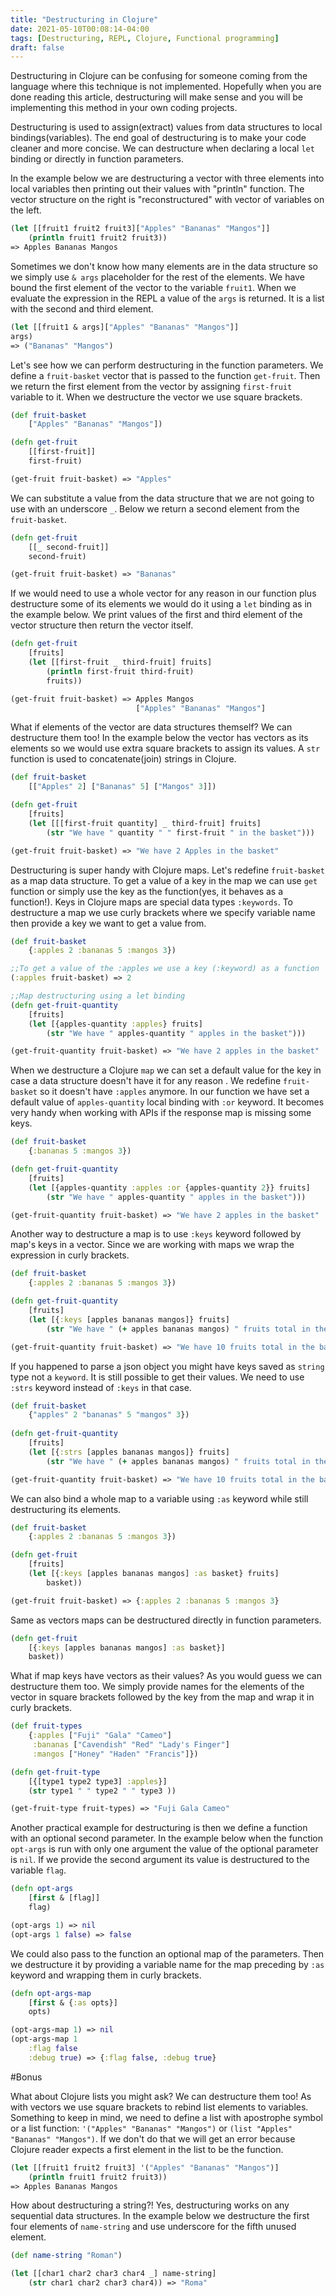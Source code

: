 ```yaml
---
title: "Destructuring in Clojure"
date: 2021-05-10T00:08:14-04:00
tags: [Destructuring, REPL, Clojure, Functional programming]
draft: false
---
```


Destructuring in Clojure can be confusing for someone coming from the language where this technique is not implemented. Hopefully when you are done reading this article, destructuring will make sense and you will be implementing this method in your own coding projects.

Destructuring is used to assign(extract) values from data structures to local bindings(variables). The end goal of destructuring is to make your code cleaner and more concise.
We can destructure when declaring a local `let` binding or directly in function parameters.

In the example below we are destructuring a vector with three elements into local variables then printing out their values with "println" function. The vector structure on the right is "reconstructured" with vector of variables on the left.
```clojure
(let [[fruit1 fruit2 fruit3]["Apples" "Bananas" "Mangos"]]
	(println fruit1 fruit2 fruit3))
=> Apples Bananas Mangos
```
Sometimes we don't know how many elements are in the data structure so we simply use `& args` placeholder for the rest of the elements. We have bound the first element of the vector to the variable `fruit1`. When we evaluate the expression in the REPL a value of the `args` is returned. It is a list with the second and third element.
```clojure
(let [[fruit1 & args]["Apples" "Bananas" "Mangos"]]
args)
=> ("Bananas" "Mangos")
```
Let's see how we can perform destructuring in the function parameters. We define a `fruit-basket` vector that is passed to the function `get-fruit`. Then we return the first element from the vector by assigning `first-fruit` variable to it. When we destructure the vector  we use square brackets. 
```clojure
(def fruit-basket 
	["Apples" "Bananas" "Mangos"])

(defn get-fruit 
	[[first-fruit]] 
	first-fruit)

(get-fruit fruit-basket) => "Apples"
```
We can substitute a value from the data structure that we are not going to use with an underscore `_`. Below we return a second element from the `fruit-basket`.
```clojure
(defn get-fruit 
	[[_ second-fruit]] 
	second-fruit)

(get-fruit fruit-basket) => "Bananas"
```
If we would need to use a whole vector for any reason in our function plus destructure some of its elements we would do it using a `let` binding as in the example below. We print values of the first and  third element of the vector structure then return the vector itself.
```clojure
(defn get-fruit 
	[fruits] 
	(let [[first-fruit _ third-fruit] fruits]
		(println first-fruit third-fruit) 
		fruits))

(get-fruit fruit-basket) => Apples Mangos 
							["Apples" "Bananas" "Mangos"]
```
What if elements of the vector are data structures themself? We can destructure them too! In the example below the vector has vectors as its elements so we would use extra square brackets to assign its values. A `str` function is used to concatenate(join) strings in Clojure.
```clojure
(def fruit-basket 
	[["Apples" 2] ["Bananas" 5] ["Mangos" 3]])

(defn get-fruit 
	[fruits] 
	(let [[[first-fruit quantity] _ third-fruit] fruits] 
		(str "We have " quantity " " first-fruit " in the basket")))

(get-fruit fruit-basket) => "We have 2 Apples in the basket"
```
Destructuring is super handy with Clojure maps. Let's redefine `fruit-basket` as a map data structure. To get a value of a key in the map we can use `get` function or simply use the key as the function(yes, it behaves as a function!). Keys in Clojure maps are special data types `:keywords`.
To destructure a map we use curly brackets where we specify variable name then provide a key we want to get a value from.
```clojure
(def fruit-basket 
	{:apples 2 :bananas 5 :mangos 3})

;;To get a value of the :apples we use a key (:keyword) as a function
(:apples fruit-basket) => 2

;;Map destructuring using a let binding 
(defn get-fruit-quantity 
	[fruits] 
	(let [{apples-quantity :apples} fruits]
		(str "We have " apples-quantity " apples in the basket")))

(get-fruit-quantity fruit-basket) => "We have 2 apples in the basket"
```
When we destructure a Clojure `map` we can set a default value for the key in case a data structure doesn't have it for any reason . We redefine `fruit-basket` so it doesn't have `:apples` anymore. In our function we have set a default value of `apples-quantity` local binding with `:or` keyword. It becomes very handy when working with APIs if the response map is missing some keys.
```clojure
(def fruit-basket 
	{:bananas 5 :mangos 3})

(defn get-fruit-quantity 
	[fruits] 
	(let [{apples-quantity :apples :or {apples-quantity 2}} fruits]
		(str "We have " apples-quantity " apples in the basket")))

(get-fruit-quantity fruit-basket) => "We have 2 apples in the basket"
```
Another way to destructure a map is to use `:keys` keyword followed by  map's keys in a vector. Since we are working with maps we wrap the expression in curly brackets. 
```clojure
(def fruit-basket 
	{:apples 2 :bananas 5 :mangos 3})

(defn get-fruit-quantity 
	[fruits] 
	(let [{:keys [apples bananas mangos]} fruits]
		(str "We have " (+ apples bananas mangos) " fruits total in the basket")))

(get-fruit-quantity fruit-basket) => "We have 10 fruits total in the basket"
```
If you happened to parse a json object you might have keys saved as `string` type not a `keyword`. It is still possible to get their values. We need to use `:strs` keyword instead of `:keys` in that case.
```clojure
(def fruit-basket 
	{"apples" 2 "bananas" 5 "mangos" 3})
	
(defn get-fruit-quantity 
	[fruits] 
	(let [{:strs [apples bananas mangos]} fruits]
		(str "We have " (+ apples bananas mangos) " fruits total in the basket")))

(get-fruit-quantity fruit-basket) => "We have 10 fruits total in the basket"
```
We can also bind a whole map to a variable using `:as` keyword while still destructuring its elements.
```clojure
(def fruit-basket 
	{:apples 2 :bananas 5 :mangos 3})

(defn get-fruit 
	[fruits] 
	(let [{:keys [apples bananas mangos] :as basket} fruits]
		basket))

(get-fruit fruit-basket) => {:apples 2 :bananas 5 :mangos 3}
```
Same as vectors maps can be destructured directly in function parameters.
```clojure
(defn get-fruit 
	[{:keys [apples bananas mangos] :as basket}]
	basket))
```
What if map keys have vectors as their values? As you would guess we can destructure them too. We simply provide names for the elements of the vector in square brackets followed by the key from the map and wrap it in curly brackets.
```clojure
(def fruit-types 
	{:apples ["Fuji" "Gala" "Cameo"] 
	 :bananas ["Cavendish" "Red" "Lady's Finger"] 
	 :mangos ["Honey" "Haden" "Francis"]})

(defn get-fruit-type
	[{[type1 type2 type3] :apples}]
	(str type1 " " type2 " " type3 ))

(get-fruit-type fruit-types) => "Fuji Gala Cameo"

```
Another practical example for destructuring is then we define a function with an optional second parameter. In the example below when the function `opt-args` is run with only one argument the value of the optional parameter is `nil`. If we provide the second argument its value is destructured to the variable `flag`.
```clojure
(defn opt-args 
	[first & [flag]]
	flag)

(opt-args 1) => nil
(opt-args 1 false) => false
```
We could also pass to the function an optional map of the parameters. Then we destructure it by providing a variable name for the map preceding by `:as` keyword and wrapping them in curly brackets.
```clojure
(defn opt-args-map 
	[first & {:as opts}]
	opts)

(opt-args-map 1) => nil
(opt-args-map 1 
	:flag false
	:debug true) => {:flag false, :debug true}
```
#Bonus

What about Clojure lists you might ask? We can destructure them too! As with vectors we use square brackets to rebind list elements to variables. Something to keep in mind, we need to define a list with apostrophe symbol or a list function: `'("Apples" "Bananas" "Mangos")` or `(list "Apples" "Bananas" "Mangos")`. If we don't do that we will get an error because Clojure reader expects a first element in the list to be the function.
```clojure
(let [[fruit1 fruit2 fruit3] '("Apples" "Bananas" "Mangos")]
	(println fruit1 fruit2 fruit3))
=> Apples Bananas Mangos
```
How about destructuring a string?! Yes, destructuring works on any sequential data structures. In the example below we destructure the first four elements of `name-string` and use underscore for the fifth unused element.
```clojure
(def name-string "Roman")

(let [[char1 char2 char3 char4 _] name-string]
	(str char1 char2 char3 char4)) => "Roma"
```